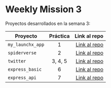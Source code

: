 # Weekly Mission 3

Proyectos desarrollados en la semana 3:

| Proyecto | Práctica | Link al repo |
| ------------- |:-------------:| -----:|
|`my_launchx_app`|1|[Link al repo](https://github.com/OlafRuv/My_Launch_App.git)|
|`spiderverse`|2|[Link al repo](https://github.com/OlafRuv/Spiderverse.git)|
|`twitter`|3, 4, 5|[Link al repo](https://github.com/OlafRuv/twitter.git)|
|`express_basic`|6|[Link al repo](https://github.com/OlafRuv/Express-Server)|
|`express_api`|7|[Link al repo](https://github.com/OlafRuv/Express-api)|
